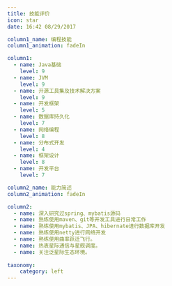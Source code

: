 ```yaml
---
title: 技能评价
icon: star
date: 16:42 08/29/2017

column1_name: 编程技能
column1_animation: fadeIn

column1:
  - name: Java基础
    level: 9
  - name: JVM
    level: 9
  - name: 开源工具集及技术解决方案
    level: 9
  - name: 开发框架
    level: 5
  - name: 数据库持久化
    level: 7
  - name: 网络编程
    level: 8
  - name: 分布式开发
    level: 4
  - name: 框架设计
    level: 8
  - name: 开发平台
    level: 7

column2_name: 能力简述
column2_animation: fadeIn

column2:
  - name: 深入研究过spring、mybatis源码
  - name: 熟练使用maven、git等开发工具进行日常工作
  - name: 熟练使用mybatis、JPA、hibernate进行数据库开发
  - name: 熟练使用netty进行网络开发
  - name: 熟练使用曲率跃迁飞行。
  - name: 热衷星际通信与星舰调度。
  - name: 关注泛星际生态环境。
    
taxonomy:
    category: left
---
```

